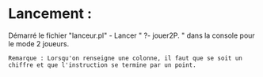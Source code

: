 
# Lancement :
  
  Démarré le fichier "lanceur.pl" 
		- Lancer " ?- jouer2P. " dans la console pour le mode 2 joueurs.
	
	Remarque : Lorsqu'on renseigne une colonne, il faut que se soit un chiffre et que l'instruction se termine par un point.